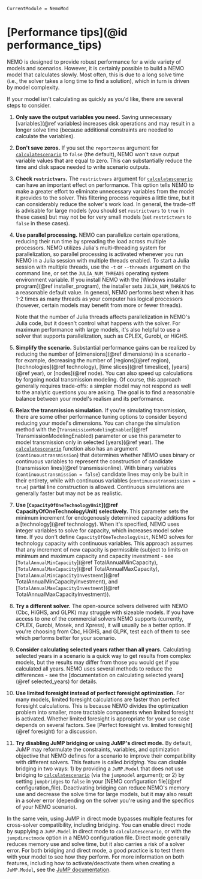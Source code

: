 ```@meta
CurrentModule = NemoMod
```
# [Performance tips](@id performance_tips)

NEMO is designed to provide robust performance for a wide variety of models and scenarios. However, it is certainly possible to build a NEMO model that calculates slowly. Most often, this is due to a long solve time (i.e., the solver takes a long time to find a solution), which in turn is driven by model complexity.

If your model isn't calculating as quickly as you'd like, there are several steps to consider.

1. **Only save the output variables you need.** Saving unnecessary [variables](@ref variables) increases disk operations and may result in a longer solve time (because additional constraints are needed to calculate the variables).

2. **Don't save zeros.** If you set the `reportzeros` argument for [`calculatescenario`](@ref) to `false` (the default), NEMO won't save output variable values that are equal to zero. This can substantially reduce the time and disk space needed to write scenario outputs.

3. **Check `restrictvars`.** The `restrictvars` argument for [`calculatescenario`](@ref) can have an important effect on performance. This option tells NEMO to make a greater effort to eliminate unnecessary variables from the model it provides to the solver. This filtering process requires a little time, but it can considerably reduce the solver's work load. In general, the trade-off is advisable for large models (you should set `restrictvars` to `true` in these cases) but may not be for very small models (set `restrictvars` to `false` in these cases).

4. **Use parallel processing.** NEMO can parallelize certain operations, reducing their run time by spreading the load across multiple processors. NEMO utilizes Julia's multi-threading system for parallelization, so parallel processing is activated whenever you run NEMO in a Julia session with multiple threads enabled. To start a Julia session with multiple threads, use the `-t` or `--threads` argument on the command line, or set the `JULIA_NUM_THREADS` operating system environment variable. If you install NEMO with the [Windows installer program](@ref installer_program), the installer sets `JULIA_NUM_THREADS` to a reasonable default value. In general, NEMO performs best when it has 1-2 times as many threads as your computer has logical processors (however, certain models may benefit from more or fewer threads).

   Note that the number of Julia threads affects parallelization in NEMO's Julia code, but it doesn't control what happens with the solver. For maximum performance with large models, it's also helpful to use a solver that supports parallelization, such as CPLEX, Gurobi, or HiGHS.

5. **Simplify the scenario.** Substantial performance gains can be realized by reducing the number of [dimensions](@ref dimensions) in a scenario - for example, decreasing the number of [regions](@ref region), [technologies](@ref technology), [time slices](@ref timeslice), [years](@ref year), or [nodes](@ref node). You can also speed up calculations by forgoing nodal transmission modeling. Of course, this approach generally requires trade-offs: a simpler model may not respond as well to the analytic questions you are asking. The goal is to find a reasonable balance between your model's realism and its performance.

6. **Relax the transmission simulation.** If you're simulating transmission, there are some other performance tuning options to consider beyond reducing your model's dimensions. You can change the simulation method with the [`TransmissionModelingEnabled`](@ref TransmissionModelingEnabled) parameter or use this parameter to model transmission only in selected [years](@ref year). The [`calculatescenario`](@ref) function also has an argument (`continuoustransmission`) that determines whether NEMO uses binary or continuous variables to represent the construction of candidate [transmission lines](@ref transmissionline). With binary variables (`continuoustransmission = false`) candidate lines may only be built in their entirety, while with continuous variables (`continuoustransmission = true`) partial line construction is allowed. Continuous simulations are generally faster but may not be as realistic.

7. **Use [`CapacityOfOneTechnologyUnit`](@ref CapacityOfOneTechnologyUnit) selectively.** This parameter sets the minimum increment for endogenously determined capacity additions for a [technology](@ref technology). When it's specified, NEMO uses integer variables to solve for capacity, which increases model solve time. If you don't define `CapacityOfOneTechnologyUnit`, NEMO solves for technology capacity with continuous variables. This approach assumes that any increment of new capacity is permissible (subject to limits on minimum and maximum capacity and capacity investment - see [`TotalAnnualMinCapacity`](@ref TotalAnnualMinCapacity), [`TotalAnnualMaxCapacity`](@ref TotalAnnualMaxCapacity), [`TotalAnnualMinCapacityInvestment`](@ref TotalAnnualMinCapacityInvestment), and [`TotalAnnualMaxCapacityInvestment`](@ref TotalAnnualMaxCapacityInvestment)).

8. **Try a different solver.** The open-source solvers delivered with NEMO (Cbc, HiGHS, and GLPK) may struggle with sizeable models. If you have access to one of the commercial solvers NEMO supports (currently, CPLEX, Gurobi, Mosek, and Xpress), it will usually be a better option. If you're choosing from Cbc, HiGHS, and GLPK, test each of them to see which performs better for your scenario.

9. **Consider calculating selected years rather than all years.** Calculating selected years in a scenario is a quick way to get results from complex models, but the results may differ from those you would get if you calculated all years. NEMO uses several methods to reduce the differences - see the [documentation on calculating selected years](@ref selected_years) for details.

10. **Use limited foresight instead of perfect foresight optimization.** For many models, limited foresight calculations are faster than perfect foresight calculations. This is because NEMO divides the optimization problem into smaller, more tractable components when limited foresight is activated. Whether limited foresight is appropriate for your use case depends on several factors. See [Perfect foresight vs. limited foresight](@ref foresight) for a discussion.

11. **Try disabling JuMP bridging or using JuMP's direct mode.** By default, JuMP may reformulate the constraints, variables, and optimization objective that NEMO defines for a scenario to improve their compatibility with different solvers. This feature is called *bridging*. You can disable bridging in two ways: 1) by providing a `JuMP.Model` that does not use bridging to [`calculatescenario`](@ref) (via the `jumpmodel` argument); or 2) by setting `jumpbridges` to `false` in your [NEMO configuration file](@ref configuration_file). Deactivating bridging can reduce NEMO's memory use and decrease the solve time for large models, but it may also result in a solver error (depending on the solver you're using and the specifics of your NEMO scenario).

   In the same vein, using JuMP in direct mode bypasses multiple features for cross-solver compatibility, including bridging. You can enable direct mode by supplying a `JuMP.Model` in direct mode to `calculatescenario`, or with the `jumpdirectmode` option in a NEMO configuration file. Direct mode generally reduces memory use and solve time, but it also carries a risk of a solver error. For both bridging and direct mode, a good practice is to test them with your model to see how they perform. For more information on both features, including how to activate/deactivate them when creating a `JuMP.Model`, see the [JuMP documentation](https://jump.dev/JuMP.jl/stable/).
